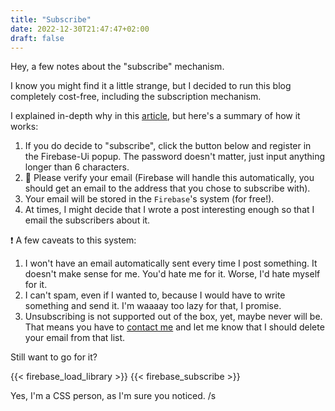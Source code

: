 ```yaml
---
title: "Subscribe"
date: 2022-12-30T21:47:47+02:00
draft: false
---
```


Hey, a few notes about the "subscribe" mechanism. 

I know you might find it a little strange, but I decided to run this blog completely cost-free, including the subscription mechanism. 

I explained in-depth why in this [article](https://costica.dev/hacking-a-free-blogging-system-with-emails), but here's a summary of how it works: 

1. If you do decide to "subscribe", click the button below and register in the Firebase-Ui popup. The password doesn't matter, just input anything longer than 6 characters. 
2. :email: Please verify your email (Firebase will handle this automatically, you should get an email to the address that you chose to subscribe with). 
3. Your email will be stored in the `Firebase`'s system (for free!).
4. At times, I might decide that I wrote a post interesting enough so that I email the subscribers about it.

:exclamation: A few caveats to this system: 

1. I won't have an email automatically sent every time I post something. It doesn't make sense for me. You'd hate me for it. Worse, I'd hate myself for it.
2. I can't spam, even if I wanted to, because I would have to write something and send it. I'm waaaay too lazy for that, I promise.
3. Unsubscribing is not supported out of the box, yet, maybe never will be. That means you have to [contact me](https://costica.dev/about-me) and let me know that I should delete your email from that list. 

Still want to go for it? 

{{< firebase_load_library >}}
{{< firebase_subscribe >}}

Yes, I'm a CSS person, as I'm sure you noticed. /s
